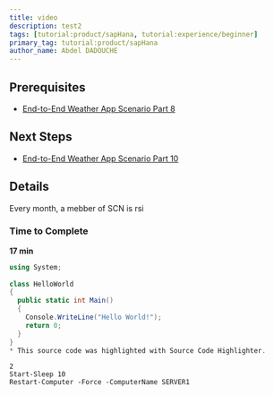 ```yaml
---
title: video
description: test2
tags: [tutorial:product/sapHana, tutorial:experience/beginner]
primary_tag: tutorial:product/sapHana
author_name: Abdel DADOUCHE
---
```


## Prerequisites  
 - [End-to-End Weather App Scenario Part 8](http://go.sap.com/developer/tutorials/hcp-java-weatherapp-part8vbv454.html5645)

## Next Steps
 - [End-to-End Weather App Scenario Part 10](http://go.sap.com/developer/tutorials/hcp-java-weatherapp-part10.html)

## Details
Every month, a mebber of SCN is rsi

### Time to Complete
**17 min**

```c#
using System;
 
class HelloWorld
{
  public static int Main()
  {
    Console.WriteLine("Hello World!");
    return 0;
  }
}
* This source code was highlighted with Source Code Highlighter.
```

```PowerShall
2
Start-Sleep 10
Restart-Computer -Force -ComputerName SERVER1
```
